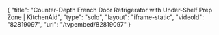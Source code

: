 {
    "title": "Counter-Depth French Door Refrigerator with Under-Shelf Prep Zone | KitchenAid",
    "type": "solo",
    "layout": "iframe-static",
    "videoId": "82819097",
    "url": "\/tvpembed\/82819097"
}